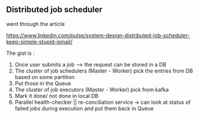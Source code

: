 ## Distributed job scheduler

went through the article 

https://www.linkedin.com/pulse/system-design-distributed-job-scheduler-keep-simple-stupid-ismail/

The gist is :
1. Once user submits a job --> the request can be stored in a DB
2. The cluster of job schedulers (Master - Worker) pick the entries from DB based on some partition
3. Put those in the Queue
4. The cluster of job executors (Master - Worker) pick from kafka 
5. Mark it done/ not done in local DB
6. Parallel health-checker || re-conciliation service 
   -> can look at status of failed jobs during execution and put them back in Queue
